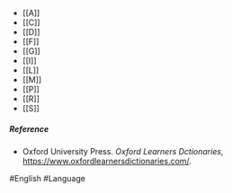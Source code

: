 - [[A]]
- [[C]]
- [[D]]
- [[F]]
- [[G]]
- [[I]]
- [[L]]
- [[M]]
- [[P]]
- [[R]]
- [[S]]

##### Reference
- Oxford University Press. _Oxford Learners Dctionaries_, https://www.oxfordlearnersdictionaries.com/. 

#English #Language 